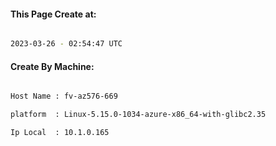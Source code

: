 
   
#### This Page Create at:

```bash

2023-03-26 - 02:54:47 UTC

```

#### Create By Machine:

```bash

Host Name : fv-az576-669

platform  : Linux-5.15.0-1034-azure-x86_64-with-glibc2.35

Ip Local  : 10.1.0.165

```

